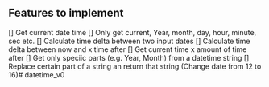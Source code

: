 ## Features to implement  
[] Get current date time
[] Only get current, Year, month, day, hour, minute, sec etc.
[] Calculate time delta between two input dates
[] Calculate time delta between now and x time after
[] Get current time x amount of time after
[] Get only speciic parts (e.g. Year, Month) from a datetime string
[] Replace certain part of a string an return that string (Change date from 12 to 16)# datetime_v0
